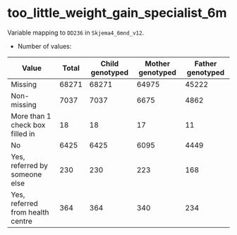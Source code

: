 # too_little_weight_gain_specialist_6m
Variable mapping to `DD236` in `Skjema4_6mnd_v12`.
- Number of values:

| Value | Total | Child genotyped | Mother genotyped | Father genotyped |
| ----- | ----- | --------------- | ---------------- | ---------------- |
| Missing | 68271 | 68271 | 64975 | 45222 |
| Non-missing | 7037 | 7037 | 6675 | 4862 |
| More than 1 check box filled in | 18 | 18 | 17 |11 |
| No | 6425 | 6425 | 6095 |4449 |
| Yes, referred by someone else | 230 | 230 | 223 |168 |
| Yes, referred from health centre | 364 | 364 | 340 |234 |



